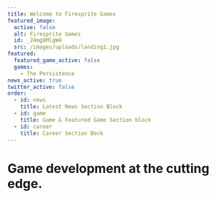 ```yaml
---
title: Welcome to Firesprite Games
featured_image:
  active: false
  alt: Firesprite Games
  id: _Z4mg8MlgW4
  src: /images/uploads/landing1.jpg
featured:
  featured_game_active: false
  games:
    - The Persistence
news_active: true
twitter_active: false
order:
  - id: news
    title: Latest News Section Block
  - id: game
    title: Game & Featured Game Section block
  - id: career
    title: Career Section Bock
---
```

# **Game development** at the cutting edge.
